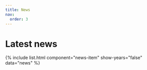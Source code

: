 ```yaml
---
title: News
nav:
  order: 3
---
```


# <i class="fas fa-bullhorn"></i>Latest news

{%  include list.html 
    component="news-item"
    show-years="false"
    data="news"
%}
